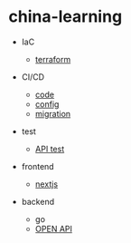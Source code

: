 # china-learning

- IaC
  - [terraform](https://github.com/gerraywang/china-learning-terraform.git)
- CI/CD 
  - [code](https://github.com/gerraywang/)
  - [config](https://github.com/gerraywang/china-gcp-learning-config.git)
  - [migration](https://github.com/gerraywang/china-learning-data-migration.git)

- test
  - [API test](https://github.com/gerraywang/testapi.git)
- frontend
  - [nextjs](https://github.com/gerraywang/china-next-learning.git)
- backend
  - go
  - [OPEN API](https://github.com/gerraywang/demo-openapi-go.git)
